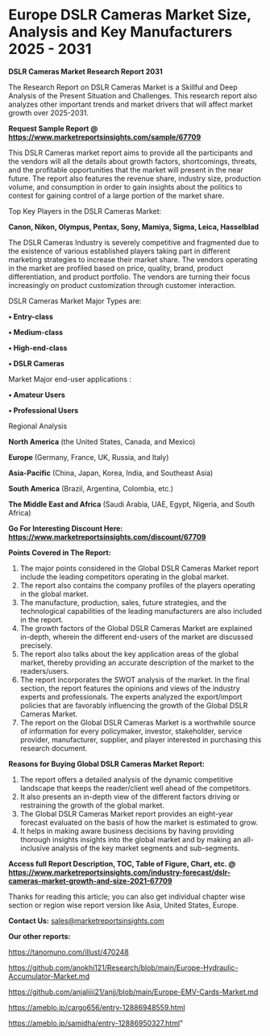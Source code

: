 # Europe DSLR Cameras Market Size, Analysis and Key Manufacturers 2025 - 2031

<strong>DSLR Cameras Market Research Report 2031</strong>

The Research Report on DSLR Cameras Market is a Skillful and Deep Analysis of the Present Situation and Challenges. This research report also analyzes other important trends and market drivers that will affect market growth over 2025-2031.

<strong>Request Sample Report @ <a href=https://www.marketreportsinsights.com/sample/67709>https://www.marketreportsinsights.com/sample/67709</a></strong>

This DSLR Cameras market report aims to provide all the participants and the vendors will all the details about growth factors, shortcomings, threats, and the profitable opportunities that the market will present in the near future. The report also features the revenue share, industry size, production volume, and consumption in order to gain insights about the politics to contest for gaining control of a large portion of the market share.

Top Key Players in the DSLR Cameras Market:

<strong>Canon, Nikon, Olympus, Pentax, Sony, Mamiya, Sigma, Leica, Hasselblad</strong>

The DSLR Cameras Industry is severely competitive and fragmented due to the existence of various established players taking part in different marketing strategies to increase their market share. The vendors operating in the market are profiled based on price, quality, brand, product differentiation, and product portfolio. The vendors are turning their focus increasingly on product customization through customer interaction.

DSLR Cameras Market Major Types are:

<strong>• Entry-class

• Medium-class

• High-end-class

• DSLR Cameras</strong>

Market Major end-user applications :

<strong>• Amateur Users

• Professional Users</strong>

Regional Analysis

</u><strong><b>North America</b></strong> (the United States, Canada, and Mexico)

<strong><b>Europe </b></strong>(Germany, France, UK, Russia, and Italy)

<strong><b>Asia-Pacific</b></strong> (China, Japan, Korea, India, and Southeast Asia)

<strong><b>South America</b></strong> (Brazil, Argentina, Colombia, etc.)

<strong><b>The Middle East and Africa</b></strong> (Saudi Arabia, UAE, Egypt, Nigeria, and South Africa)

<strong>Go For Interesting Discount Here: <a href=https://www.marketreportsinsights.com/discount/67709>https://www.marketreportsinsights.com/discount/67709</a></strong>

<strong>Points Covered in The Report:</strong>
<ol>
  <li>The major points considered in the Global DSLR Cameras Market report include the leading competitors operating in the global market.</li>
  <li>The report also contains the company profiles of the players operating in the global market.</li>
  <li>The manufacture, production, sales, future strategies, and the technological capabilities of the leading manufacturers are also included in the report.</li>
  <li>The growth factors of the Global DSLR Cameras Market are explained in-depth, wherein the different end-users of the market are discussed precisely.</li>
  <li>The report also talks about the key application areas of the global market, thereby providing an accurate description of the market to the readers/users.</li>
  <li>The report incorporates the SWOT analysis of the market. In the final section, the report features the opinions and views of the industry experts and professionals. The experts analyzed the export/import policies that are favorably influencing the growth of the Global DSLR Cameras Market.</li>
  <li>The report on the Global DSLR Cameras Market is a worthwhile source of information for every policymaker, investor, stakeholder, service provider, manufacturer, supplier, and player interested in purchasing this research document.</li>
</ol>
<strong>Reasons for Buying Global DSLR Cameras Market Report:</strong>

<ol>
  <li>The report offers a detailed analysis of the dynamic competitive landscape that keeps the reader/client well ahead of the competitors.</li>
  <li>It also presents an in-depth view of the different factors driving or restraining the growth of the global market.</li>
  <li>The Global DSLR Cameras Market report provides an eight-year forecast evaluated on the basis of how the market is estimated to grow.</li>
  <li>It helps in making aware business decisions by having providing thorough insights insights into the global market and by making an all-inclusive analysis of the key market segments and sub-segments.</li>
</ol>
<strong>Access full Report Description, TOC, Table of Figure, Chart, etc. @ <a href=https://www.marketreportsinsights.com/industry-forecast/dslr-cameras-market-growth-and-size-2021-67709>https://www.marketreportsinsights.com/industry-forecast/dslr-cameras-market-growth-and-size-2021-67709</a></strong>


Thanks for reading this article; you can also get individual chapter wise section or region wise report version like Asia, United States, Europe.

<strong>Contact Us:</strong>
sales@marketreportsinsights.com

<strong>Our other reports:</strong>

<a href=https://tanomuno.com/illust/470248>https://tanomuno.com/illust/470248</a>

<a href=https://github.com/anokhi121/Research/blob/main/Europe-Hydraulic-Accumulator-Market.md>https://github.com/anokhi121/Research/blob/main/Europe-Hydraulic-Accumulator-Market.md</a>

<a href=https://github.com/anjaliiii21/anjj/blob/main/Europe-EMV-Cards-Market.md>https://github.com/anjaliiii21/anjj/blob/main/Europe-EMV-Cards-Market.md</a>

<a href=https://ameblo.jp/cargo656/entry-12886948559.html>https://ameblo.jp/cargo656/entry-12886948559.html</a>

<a href=https://ameblo.jp/samidha/entry-12886950327.html>https://ameblo.jp/samidha/entry-12886950327.html</a>"
